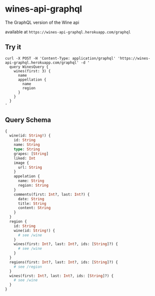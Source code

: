 # wines-api-graphql

The GraphQL version of the Wine api

available at `https://wines-api-graphql.herokuapp.com/graphql`

## Try it

```
curl -X POST -H 'Content-Type: application/graphql' 'https://wines-api-graphql.herokuapp.com/graphql' -d '
  query WinesQuery {
    wines(first: 3) {
      name
      appellation {
        name
        region
      }
    }
  }
'
```

## Query Schema

```graphql
{
  wine(id: String!) {
    id: String
    name: String
    type: String
    grapes: [String]
    liked: Int
    image {
      url: String
    }
    appelation {
      name: String
      region: String
    }
    comments(first: Int?, last: Int?) {
      date: String
      title: String
      content: String
    }
  }
  region {
    id: String
    wine(id: String!) {
      # see /wine
    }
    wines(first: Int?, last: Int?, ids: [String]?) {
      # see /wine
    }
  }
  regions(first: Int?, last: Int?, ids: [String]?) {
    # see /region
  }
  wines(first: Int?, last: Int?, ids: [String]?) {
    # see /wine
  }
}
```
